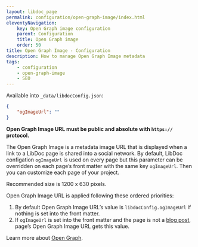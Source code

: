```yaml
---
layout: libdoc_page
permalink: configuration/open-graph-image/index.html
eleventyNavigation:
    key: Open Graph image configuration
    parent: Configuration
    title: Open Graph image
    order: 50
title: Open Graph Image - Configuration
description: How to manage Open Graph Image metadata
tags:
    - configuration
    - open-graph-image
    - SEO
---
```


Available into `_data/libdocConfig.json`:

```json
{
    "ogImageUrl": ""
}
```

**Open Graph Image URL must be public and absolute with `https://` protocol.** 

The Open Graph Image is a metadata image URL that is displayed when a link to a LibDoc page is shared into a social network. By default, LibDoc configation `ogImageUrl` is used on every page but this parameter can be overridden on each page’s front matter with the same key `ogImageUrl`. Then you can customize each page of your project.

Recommended size is 1200 x 630 pixels.

Open Graph Image URL is applied following these ordered priorities:

1. By default Open Graph Image URL’s value is `libdocConfig.ogImageUrl` if nothing is set into the front matter.
1. If `ogImageUrl` is set into the front matter and the page is not a [blog post](/content/creating-content/blogging.md), page’s Open Graph Image URL gets this value.


Learn more about [Open Graph](https://ogp.me/).
